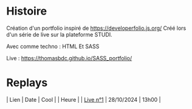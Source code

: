 # Histoire

Création d'un portfolio inspiré de https://developerfolio.js.org/ Créé lors d'un série de live sur la plateforme STUDI.

Avec comme techno : HTML Et SASS

Live : https://thomasbdc.github.io/SASS_portfolio/

# Replays

| Lien | Date | Cool | | Heure |
| [Live n°1](https://app.studi.fr/v3/events/77793/stream) | 28/10/2024 | 13h00 |
